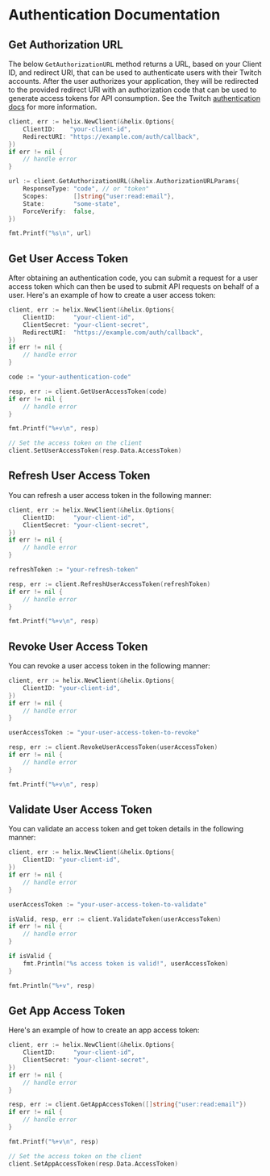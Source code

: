 # Authentication Documentation

## Get Authorization URL

The below `GetAuthorizationURL` method returns a URL, based on your Client ID, and redirect URI,
that can be used to authenticate users with their Twitch accounts. After the user authorizes your
application, they will be redirected to the provided redirect URI with an authorization code that
can be used to generate access tokens for API consumption. See the Twitch
[authentication docs](https://dev.twitch.tv/docs/authentication) for more information.

```go
client, err := helix.NewClient(&helix.Options{
    ClientID:    "your-client-id",
    RedirectURI: "https://example.com/auth/callback",
})
if err != nil {
    // handle error
}

url := client.GetAuthorizationURL(&helix.AuthorizationURLParams{
    ResponseType: "code", // or "token"
    Scopes:       []string{"user:read:email"},
    State:        "some-state",
    ForceVerify:  false,
})

fmt.Printf("%s\n", url)
```

## Get User Access Token

After obtaining an authentication code, you can submit a request for a user access token which can
then be used to submit API requests on behalf of a user. Here's an example of how to create a user
access token:

```go
client, err := helix.NewClient(&helix.Options{
    ClientID:     "your-client-id",
    ClientSecret: "your-client-secret",
    RedirectURI:  "https://example.com/auth/callback",
})
if err != nil {
    // handle error
}

code := "your-authentication-code"

resp, err := client.GetUserAccessToken(code)
if err != nil {
    // handle error
}

fmt.Printf("%+v\n", resp)

// Set the access token on the client
client.SetUserAccessToken(resp.Data.AccessToken)
```

## Refresh User Access Token

You can refresh a user access token in the following manner:

```go
client, err := helix.NewClient(&helix.Options{
    ClientID:     "your-client-id",
    ClientSecret: "your-client-secret",
})
if err != nil {
    // handle error
}

refreshToken := "your-refresh-token"

resp, err := client.RefreshUserAccessToken(refreshToken)
if err != nil {
    // handle error
}

fmt.Printf("%+v\n", resp)
```

## Revoke User Access Token

You can revoke a user access token in the following manner:

```go
client, err := helix.NewClient(&helix.Options{
    ClientID: "your-client-id",
})
if err != nil {
    // handle error
}

userAccessToken := "your-user-access-token-to-revoke"

resp, err := client.RevokeUserAccessToken(userAccessToken)
if err != nil {
    // handle error
}

fmt.Printf("%+v\n", resp)
```

## Validate User Access Token

You can validate an access token and get token details in the following manner:

```go
client, err := helix.NewClient(&helix.Options{
    ClientID: "your-client-id",
})
if err != nil {
    // handle error
}

userAccessToken := "your-user-access-token-to-validate"

isValid, resp, err := client.ValidateToken(userAccessToken)
if err != nil {
    // handle error
}

if isValid {
    fmt.Println("%s access token is valid!", userAccessToken)
}

fmt.Println("%+v", resp)
```

## Get App Access Token

Here's an example of how to create an app access token:

```go
client, err := helix.NewClient(&helix.Options{
    ClientID:     "your-client-id",
    ClientSecret: "your-client-secret",
})
if err != nil {
    // handle error
}

resp, err := client.GetAppAccessToken([]string{"user:read:email"})
if err != nil {
    // handle error
}

fmt.Printf("%+v\n", resp)

// Set the access token on the client
client.SetAppAccessToken(resp.Data.AccessToken)
```
